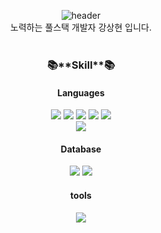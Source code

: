 <div align=center>

  ![header](https://capsule-render.vercel.app/api?type=waving&text=hello%world)
 <br>
노력하는 풀스택 개발자 강상현 입니다.
<br><br>  
  


<h3 align="center">📚**Skill**📚</h3>
<h4 align="center"> Languages </h4>

<img src="https://img.shields.io/badge/JAVA-007396?style=for-the-badge&logo=openjdk&logoColor=white">
<img src="https://img.shields.io/badge/javascript-F7DF1E?style=for-the-badge&logo=javascript&logoColor=white">
<img src="https://img.shields.io/badge/html5-E34F26?style=for-the-badge&logo=html5&logoColor=white">
<img src="https://img.shields.io/badge/css3-1572B6?style=for-the-badge&logo=css3&logoColor=white">
<img src="https://img.shields.io/badge/jQuery-0769AD?style=for-the-badge&logo=jquery&logoColor=white"><br>
<img src="https://img.shields.io/badge/spring-6DB33F?style=for-the-badge&logo=spring&logoColor=white"><br>

  <h4 align="center"> Database </h4>
<img src="https://img.shields.io/badge/MySQL-4479A1?style=for-the-badge&logo=MySQL&logoColor=white">
<img src="https://img.shields.io/badge/Oracle-F80000?style=for-the-badge&logo=oracle&logoColor=white">
  <br>
  
<h4 align="center"> tools </h4>
  <img src="https://img.shields.io/badge/Docker-2496ED?style=for-the-badge&logo=docker&logoColor=white">

<br><br>
